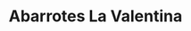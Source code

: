 ---
title: "Abarrotes La Valentina"
url: /tlalnepantla/abarrotes-la-valentina/
shop: Lebensmittel
---